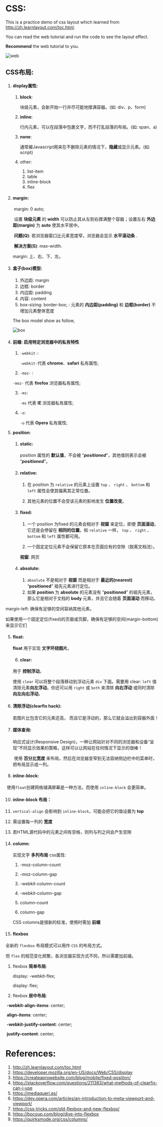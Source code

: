 

# CSS:

 This is a practice demo of css layout which learned from http://zh.learnlayout.com/toc.html.

You can read the web tutorial and run the code to see the layout effect.

**Recommend** the web tutorial to you.

![web]()

## CSS布局:

1. #### display属性:

   1. **block**: 

      块级元素，会新开始一行并尽可能地撑满容器。(如: div、p、form)

   2. **inline**: 

      行内元素，可以在段落中包裹文字，而不打乱段落的布局。(如: span、a)

   3. **none**:

      通常被Javascript用来在不删除元素的情况下，**隐藏**或显示元素。(如: script)

   4. other:
      1. list-item
      2. table
      3. inline-block
      4. flex

2. #### margin:

   ​    margin: 0 auto;

   ​	设置 **块级元素** 的 **width** 可以防止其从左到右撑满整个容器；设置左右 **外边距(margin)** 为 **auto** 使其水平居中。

   ​	**问题(Q)**: 若浏览器窗口比元素宽度窄，浏览器会显示 **水平滚动条** . 

   ​	**解决方案(S)**: max-width.

   margin: 上、右、下、左。

3. #### 盒子(box)模型:

   1. 外边距: margin
   2. 边框: border
   3. 内边距: padding
   4. 内容: content
   5. box-sizing: border-box; : 元素的 **内边距(padding)** 和 **边框(border)** 不增加元素整体宽度

   

   The box model show as follow, 

   ![box]()

   

4. #### 前缀: 启用特定浏览器中的私有特性

   1. `-webkit-`:

      `-webkit-`代表 **chrome**、**safari** 私有属性; 

   2.  `-moz-` :

      `-moz-`  代表 **firefox** 浏览器私有属性;

   3.  `-ms`:

       `-ms` 代表 **IE** 浏览器私有属性; 

   4. `-o`:

      `-o` 代表 **Opera** 私有属性;

5. **position**:

   1. #### static:

      position 属性的 **默认值**，不会被 “***positioned***”，其他值则表示会被 “***positioned***”。

   2. #### relative:

      1. 在 position 为 `relative` 的元素上设置 `top` 、 `right` 、 `bottom` 和 `left` 属性会使其偏离其正常位置。

      2. 其他元素的位置不会受该元素的影响发生 **位置改变**。

   3. #### fixed:

      1. 一个 position 为fixed 的元素会相对于 **视窗** 来定位，即便 **页面滚动**，它还是会停留在 **相同的位置**。和 `relative` 一样， `top` 、 `right` 、 `bottom` 和 `left` 属性都可用。

      2. 一个固定定位元素不会保留它原本在页面应有的空隙（脱离文档流）。

      **视窗**: 网页

   4. #### absolute:

      1. `absolute` 不是相对于 **视窗** 而是相对于 **最近的(nearest)** “**positioned**” 祖先元素进行定位。
      2. 如果 **position** 为 **absolute** 的元素没有 “**positioned**” 的祖先元素，那么它是相对于文档的 **body** 元素，并且它会随着 **页面滚动** 而移动。

 margin-left: 确保有足够的空间容纳其他元素。

 如果使用一个固定定位(fixed)的页眉或页脚，确保有足够的空间(margin-bottom)来显示它们

 5. #### float:

    **float** 用于实现 **文字环绕图片**。	

	6. #### clear:

    用于 **控制浮动**。

    使用 `clear` 可以将整个段落移动到浮动元素 `div` 下面。需要用 clear: `left` 值清除元素**向左浮动**。你还可以用 `right` 或 `both` 来清除 **向右浮动** 或同时清除 **向左向右浮动**。

7. #### 清除浮动(clearfix hack):

   若图片比包含它的元素还高， 而且它是浮动的，那么它就会溢出到容器外面！

8. #### 媒体查询:

   响应式设计(Responsive Design)，一种让网站针对不同的浏览器和设备“呈现”不同显示效果的策略，这样可以让网站在任何情况下显示的很棒！

   ​	使用 **百分比宽度** 来布局，然后在浏览器变窄到无法容纳侧边栏中的菜单时，把布局显示成一列。

   

9. #### inline-block:

​       使用`float`创建网格铺满屏幕是一种方法，而使用 `inline-block` 会更简单。

10. #### inline-block 布局：

1. `vertical-align` 会影响到 `inline-block`，可能会把它的值设置为 **top**

2. 需设置每一列的 **宽度**

3. 若HTML源代码中的元素之间有空格，则列与列之间会产生空隙

11. #### column:

    实现文字 **多列布局** css属性:

    1. -moz-column-count

    2. -moz-column-gap

    3. -webkit-column-count

    4. -webkit-column-gap

    5. column-count

    6. column-gap

    CSS columns是很新的标准，使用时需加 **前缀**

    

12. #### flexbox

全新的 `flexbox` 布局模式可以用作 `CSS` 的布局方式。

但 `flex` 的规范变化频繁，各浏览器实现方式不同，所以需要加前缀。

1. flexbox **简单布局**:

   display: -webkit-flex;  

   display: flex;

2. flexbox **居中布局**:

​	**-webkit-align-items**: center;          

​	**align-items**: center;  

​	**-webkit-justify-content**: center;          

​	**justify-content**: center;

# References:

1. http://zh.learnlayout.com/toc.html
2. https://developer.mozilla.org/en-US/docs/Web/CSS/display
3. https://createaprowebsite.com/blog/mobile/fixed-position/
4. https://stackoverflow.com/questions/211383/what-methods-of-clearfix-can-i-use
5. https://mediaqueri.es/
6. https://dev.opera.com/articles/an-introduction-to-meta-viewport-and-viewport/
7. https://css-tricks.com/old-flexbox-and-new-flexbox/
8. https://bocoup.com/blog/dive-into-flexbox
9. https://quirksmode.org/css/columns/

